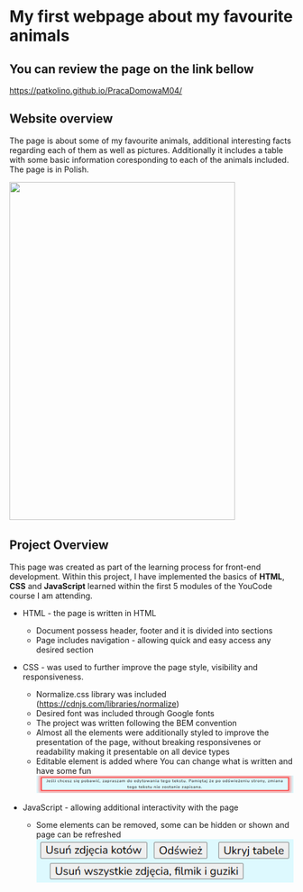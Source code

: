 # My first webpage about my favourite animals

## You can review the page on the link bellow
https://patkolino.github.io/PracaDomowaM04/

## Website overview
The page is about some of my favourite animals, additional interesting facts regarding each of them as well as pictures. Additionally it includes a table with some basic information coresponding to each of the animals included. The page is in Polish. 

<image src="images/KittiesPreview.png" width="400px" height="600px">

## Project Overview
This page was created as part of the learning process for front-end development. Within this project, I have implemented the basics of **HTML**, **CSS** and **JavaScript** learned within the first 5 modules of the YouCode course I am attending. 

- HTML - the page is written in HTML
  - Document possess header, footer and it is divided into sections
  - Page includes navigation - allowing quick and easy access any desired section

- CSS - was used to further improve the page style, visibility and responsiveness.
  - Normalize.css library was included (https://cdnjs.com/libraries/normalize)
  - Desired font was included through Google fonts
  - The project was written following the BEM convention
  - Almost all the elements were additionally styled to improve the presentation of the page, without breaking responsivenes or readability making it presentable on all device types
  - Editable element is added where You can change what is written and have some fun
  ![editable paragraph](images/editableparagraph.png)

- JavaScript - allowing additional interactivity with the page
  - Some elements can be removed, some can be hidden or shown and page can be refreshed
![Buttons](images/Buttons.png)
